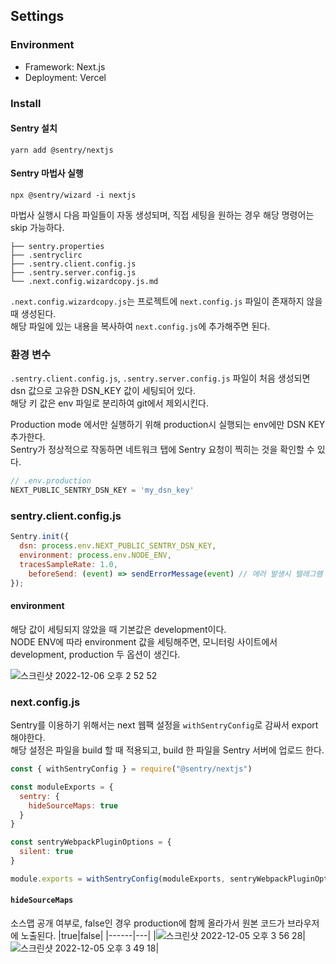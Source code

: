## Settings

### Environment

- Framework: Next.js
- Deployment: Vercel

### Install

#### Sentry 설치
```
yarn add @sentry/nextjs
```
#### Sentry 마법사 실행
```
npx @sentry/wizard -i nextjs
```
마법사 실행시 다음 파일들이 자동 생성되며, 직접 세팅을 원하는 경우 해당 명령어는 skip 가능하다.
```
├── sentry.properties     
├── .sentryclirc
├── .sentry.client.config.js                   
├── .sentry.server.config.js      
└── .next.config.wizardcopy.js.md
```

`.next.config.wizardcopy.js`는 프로젝트에 `next.config.js` 파일이 존재하지 않을 때 생성된다. <br/>
해당 파일에 있는 내용을 복사하여 `next.config.js`에 추가해주면 된다.

### 환경 변수

`.sentry.client.config.js`, `.sentry.server.config.js` 파일이 처음 생성되면 dsn 값으로 고유한 DSN_KEY 값이 세팅되어 있다. <br/>
해당 키 값은 env 파일로 분리하여 git에서 제외시킨다.

Production mode 에서만 실행하기 위해 production시 실행되는 env에만 DSN KEY 추가한다. <br/>
Sentry가 정상적으로 작동하면 네트워크 탭에 Sentry 요청이 찍히는 것을 확인할 수 있다.

```jsx
// .env.production
NEXT_PUBLIC_SENTRY_DSN_KEY = 'my_dsn_key'
```


### sentry.client.config.js

```jsx
Sentry.init({
  dsn: process.env.NEXT_PUBLIC_SENTRY_DSN_KEY,
  environment: process.env.NODE_ENV,
  tracesSampleRate: 1.0,
	beforeSend: (event) => sendErrorMessage(event) // 에러 발생시 텔레그램 전송 함수 실행
});
```

#### environment

해당 값이 세팅되지 않았을 때 기본값은 development이다. <br/>
NODE ENV에 따라 environment 값을 세팅해주면, 모니터링 사이트에서 development, production 두 옵션이 생긴다.

![스크린샷 2022-12-06 오후 2 52 52](https://user-images.githubusercontent.com/20683436/205829203-829866e6-1c8d-42dd-917d-38b6383e5159.png)

### next.config.js

Sentry를 이용하기 위해서는 next 웹팩 설정을 `withSentryConfig`로 감싸서 export 해야한다. <br/>
해당 설정은 파일을 build 할 때 적용되고, build 한 파일을 Sentry 서버에 업로드 한다.

```js
const { withSentryConfig } = require("@sentry/nextjs")

const moduleExports = {
  sentry: {
    hideSourceMaps: true
  }
}

const sentryWebpackPluginOptions = {
  silent: true
}

module.exports = withSentryConfig(moduleExports, sentryWebpackPluginOptions)
```

#### `hideSourceMaps`
소스맵 공개 여부로, false인 경우 production에 함께 올라가서 원본 코드가 브라우저에 노출된다.
|true|false|
|------|---|
|![스크린샷 2022-12-05 오후 3 56 28](https://user-images.githubusercontent.com/20683436/205827694-bb72e1cc-b0dc-4282-b606-19fd66787c56.png)|![스크린샷 2022-12-05 오후 3 49 18](https://user-images.githubusercontent.com/20683436/205827671-7aa25b3e-2099-4d34-ab6e-74114ccdb388.png)|
